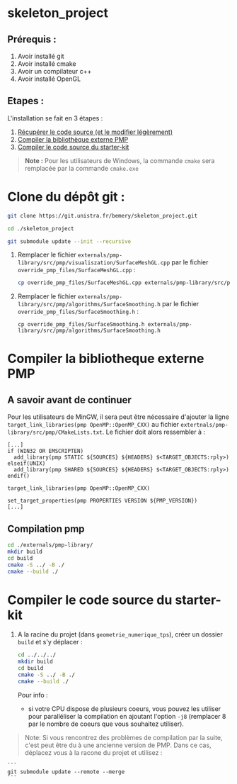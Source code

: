 # skeleton_project

## Prérequis :

1. Avoir installé git
1. Avoir installé cmake
1. Avoir un compilateur c++
1. Avoir installé OpenGL

## Etapes :

L'installation se fait en 3 étapes :

1. [Récupérer le code source (et le modifier légèrement)](#recuperer-le-code-souce-et-le-modifier)
1. [Compiler la bibliothèque externe PMP](#compiler-la-bibliotheque-externe-pmp)
1. [Compiler le code source du starter-kit](#compiler-le-code-source-du-starter-kit)

> **Note :** Pour les utilisateurs de Windows, la commande `cmake` sera remplacée par la commande `cmake.exe`

# Clone du dépôt git :

```bash
git clone https://git.unistra.fr/bemery/skeleton_project.git

cd ./skeleton_project

git submodule update --init --recursive
```

1. Remplacer le fichier `externals/pmp-library/src/pmp/visualiszation/SurfaceMeshGL.cpp` par le fichier `override_pmp_files/SurfaceMeshGL.cpp` :

   ```bash
   cp override_pmp_files/SurfaceMeshGL.cpp externals/pmp-library/src/pmp/visualization/SurfaceMeshGL.cpp
   ```

1. Remplacer le fichier `externals/pmp-library/src/pmp/algorithms/SurfaceSmoothing.h` par le fichier `override_pmp_files/SurfaceSmoothing.h` :
   ```
   cp override_pmp_files/SurfaceSmoothing.h externals/pmp-library/src/pmp/algorithms/SurfaceSmoothing.h
   ```

# Compiler la bibliotheque externe PMP

## A savoir avant de continuer

Pour les utilisateurs de MinGW, il sera peut être nécessaire d'ajouter la ligne `target_link_libraries(pmp OpenMP::OpenMP_CXX)` au fichier `extertnals/pmp-library/src/pmp/CMakeLists.txt`.
Le fichier doit alors ressembler à :

```
[...]
if (WIN32 OR EMSCRIPTEN)
  add_library(pmp STATIC ${SOURCES} ${HEADERS} $<TARGET_OBJECTS:rply>)
elseif(UNIX)
  add_library(pmp SHARED ${SOURCES} ${HEADERS} $<TARGET_OBJECTS:rply>)
endif()

target_link_libraries(pmp OpenMP::OpenMP_CXX)

set_target_properties(pmp PROPERTIES VERSION ${PMP_VERSION})
[...]
```

## Compilation pmp

```bash
cd ./externals/pmp-library/
mkdir build
cd build
cmake -S ../ -B ./
cmake --build ./
```

# Compiler le code source du starter-kit

1. A la racine du projet (dans `geometrie_numerique_tps`), créer un dossier `build` et s'y déplacer :

   ```bash
   cd ../../../
   mkdir build
   cd build
   cmake -S ../ -B ./
   cmake --build ./
   ```

   Pour info :

   - si votre CPU dispose de plusieurs coeurs, vous pouvez les utiliser pour paralléliser la compilation en ajoutant l'option `-j8` (remplacer 8 par le nombre de coeurs que vous souhaitez utiliser).

> Note: Si vous rencontrez des problèmes de compilation par la suite, c'est peut être du à une ancienne version de PMP. Dans ce cas, déplacez vous à la racone du projet et utilisez :

    ```
    git submodule update --remote --merge
    ```
